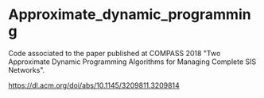 # Approximate_dynamic_programming

Code associated to the paper published at COMPASS 2018 "Two Approximate Dynamic Programming Algorithms for Managing Complete SIS Networks".

https://dl.acm.org/doi/abs/10.1145/3209811.3209814
